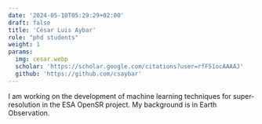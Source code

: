 ```yaml
---
date: '2024-05-10T05:29:29+02:00'
draft: false
title: 'César Luis Aybar'
role: "phd students"
weight: 1
params:
  img: cesar.webp
  scholar: 'https://scholar.google.com/citations?user=rfF51ocAAAAJ'
  github: 'https://github.com/csaybar'
---
```


I am working on the development of machine learning techniques for super-resolution in the ESA OpenSR project. My background is in Earth Observation.
